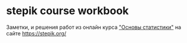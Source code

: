 # stepik course workbook

Заметки, и решения работ из онлайн курса ["Основы статистики"](https://stepik.org/course/76/syllabus)
на сайте <https://stepik.org/>
